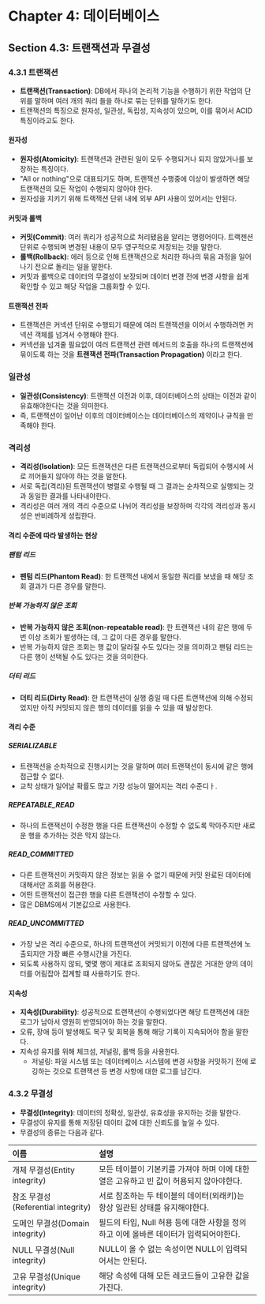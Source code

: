 # Chapter 4: 데이터베이스
## Section 4.3: 트랜잭션과 무결성
### 4.3.1 트랜잭션
- **트랜잭션(Transaction)**: DB에서 하나의 논리적 기능을 수행하기 위한 작업의 단위를 말하며 여러 개의 쿼리 들을 하나로 묶는 단위를 말하기도 한다.
- 트랜잭션의 특징으로 원자성, 일관성, 독립성, 지속성이 있으며, 이를 묶어서 ACID 특징이라고도 한다.

#### 원자성
- **원자성(Atomicity)**: 트랜잭션과 관련된 일이 모두 수행되거나 되지 않았거나를 보장하는 특징이다.
- "All or nothing"으로 대표되기도 하며, 트랜잭션 수행중에 이상이 발생하면 해당 트랜잭션의 모든 작업이 수행되지 않아야 한다.
- 원자성을 지키기 위해 트랙잭션 단위 내에 외부 API 사용이 있어서는 안된다.

#### 커밋과 롤백
- **커밋(Commit)**: 여러 쿼리가 성공적으로 처리됐음을 알리는 명령어이다. 트랙젠션 단위로 수행되며 변경된 내용이 모두 영구적으로 저장되는 것을 말한다.
- **롤백(Rollback)**: 에러 등으로 인해 트랜잭션으로 처리한 하나의 묶음 과정을 일어나기 전으로 돌리는 일을 말한다.
- 커밋과 롤백으로 데이터의 무결성이 보장되며 데이터 변경 전에 변경 사항을 쉽게 확인할 수 있고 해당 작업을 그룹화할 수 있다.

#### 트랜잭션 전파
- 트랜잭션은 커넥션 단위로 수행되기 때문에 여러 트랜잭션을 이어서 수행하려면 커넥션 객체를 넘겨서 수행해야 한다.
- 커넥션을 넘겨줄 필요없이 여러 트랜잭션 관련 메서드의 호출을 하나의 트랜잭션에 묶이도록 하는 것을 **트랜잭션 전파(Transaction Propagation)** 이라고 한다.

### 일관성
- **일관성(Consistency)**: 트랜잭션 이전과 이후, 데이터베이스의 상태는 이전과 같이 유효해야한다는 것을 의미한다.
- 즉, 트랜잭션이 일어난 이후의 데이터베이스는 데이터베이스의 제약이나 규칙을 만족해야 한다.

### 격리성
- **격리성(Isolation)**: 모든 트랜잭션은 다른 트랜잭션으로부터 독립되어 수행시에 서로 끼어들지 않아야 하는 것을 말한다.
- 서로 독립(격리)된 트랜잭션이 병렬로 수행될 때 그 결과는 순차적으로 실행되는 것과 동일한 결과를 나타내야한다.
- 격리성은 여러 개의 격리 수준으로 나뉘어 격리성을 보장하며 각각의 격리성과 동시성은 반비례하게 성립한다.

#### 격리 수준에 따라 발생하는 현상
##### 팬텀 리드
- **팬텀 리드(Phantom Read)**: 한 트랜잭션 내에서 동일한 쿼리를 보냈을 때 해당 조회 결과가 다른 경우를 말한다.

##### 반복 가능하지 않은 조회
- **반복 가능하지 않은 조회(non-repeatable read)**: 한 트랜잭션 내의 같은 행에 두 번 이상 조회가 발생하는 데, 그 값이 다른 경우를 말한다.
- 반복 가능하지 않은 조회는 행 값이 달라질 수도 있다는 것을 의미하고 팬텀 리드는 다른 행이 선택될 수도 있다는 것을 의미한다.

##### 더티 리드
- **더티 리드(Dirty Read)**: 한 트랜잭션이 실행 중일 때 다른 트랜잭션에 의해 수정되었지만 아직 커밋되지 않은 행의 데이터를 읽을 수 있을 때 발상한다.

#### 격리 수준
##### SERIALIZABLE
- 트랜잭션을 순차적으로 진행시키는 것을 말하며 여러 트랜잭션이 동시에 같은 행에 접근할 수 없다.
- 교착 상태가 일어날 확률도 많고 가장 성능이 떨어지는 격리 수준디ㅏ.

##### REPEATABLE_READ
- 하나의 트랜잭션이 수정한 행을 다른 트랜잭션이 수정할 수 없도록 막아주지만 새로운 행을 추가하는 것은 막지 않는다.

##### READ_COMMITTED
- 다른 트랜잭션이 커밋하지 않은 정보는 읽을 수 없기 때문에 커밋 완료된 데이터에 대해서만 조회를 허용한다.
- 어떤 트랜잭션이 접근한 행을 다른 트랜잭션이 수정할 수 있다.
- 많은 DBMS에서 기본값으로 사용한다.

##### READ_UNCOMMITTED
- 가장 낮은 격리 수준으로, 하나의 트랜잭션이 커밋되기 이전에 다른 트랜잭션에 노출되지만 가장 빠른 수행시간을 가진다.
- 되도록 사용하지 않되, 몇몇 행이 제대로 조회되지 않아도 괜찮은 거대한 양의 데이터를 어림잡아 집계할 떄 사용하기도 한다.

#### 지속성
- **지속성(Durability)**: 성공적으로 트랜잭션이 수행되었다면 해당 트랜잭션에 대한 로그가 남아서 영원히 반영되어야 하는 것을 말한다.
- 오류, 장애 등이 발생해도 복구 및 회복을 통해 해당 기록이 지속되어야 함을 말한다.
- 지속성 유지를 위해 체크섬, 저널링, 롤백 등을 사용한다.
  - 저널링: 파일 시스템 또는 데이터베이스 시스템에 변경 사항을 커밋하기 전에 로깅하는 것으로 트랜잭션 등 변경 사항에 대한 로그를 남긴다.

### 4.3.2 무결성
- **무결성(Integrity)**: 데이터의 정확성, 일관성, 유효성을 유지하는 것을 말한다.
- 무결성이 유지를 통해 저장된 데이터 값에 대한 신뢰도를 높일 수 있다.
- 무결성의 종류는 다음과 같다.

|이름|설명|
|:---|:---|
|개체 무결성(Entity integrity)|모든 테이블이 기본키를 가져야 하며 이에 대한 열은 고유하고 빈 값이 허용되지 않아야한다.
|참조 무결성(Referential integrity)|서로 참조하는 두 테이블의 데이터(외래키)는 항상 일관된 상태를 유지해야한다.
|도메인 무결성(Domain integrity)|필드의 타입, Null 허용 등에 대한 사항을 정의하고 이에 올바른 데이터가 입력되어야한다.|
|NULL 무결성(Null integrity)|NULL이 올 수 없는 속성이면 NULL이 입력되어서는 안된다.|
|고유 무결성(Unique integrity)|해당 속성에 대해 모든 레코드들이 고유한 값을 가진다.|